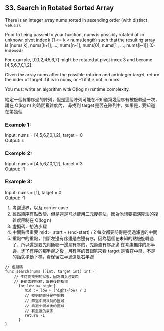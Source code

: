 ## 33. Search in Rotated Sorted Array


There is an integer array nums sorted in ascending order (with distinct values).

Prior to being passed to your function, nums is possibly rotated at an unknown pivot 
index k (1 <= k < nums.length) such that the resulting array is 
[nums[k], nums[k+1], ..., nums[n-1], nums[0], nums[1], ..., nums[k-1]] (0-indexed).

For example, [0,1,2,4,5,6,7] might be rotated at pivot index 3 and become [4,5,6,7,0,1,2].

Given the array nums after the possible rotation and an integer target, return the index of target if it is in nums, or -1 if it is not in nums.

You must write an algorithm with O(log n) runtime complexity.

給定一個有排序過的陣列，但是這個陣列可能在不知道第幾個序有被旋轉過一次，請在 O(log n) 的時間複雜度內，
尋找到 target 是否在陣列中，如果是，要知道在第幾個



### Example 1:

Input: nums = [4,5,6,7,0,1,2], target = 0 <br>
Output: 4


### Example 2:

Input: nums = [4,5,6,7,0,1,2], target = 3  <br>
Output: -1  <br>


### Example 3:

Input: nums = [1], target = 0 <br>
Output: -1


1. 考慮邊界，以及 corner case 
2. 雖然順序有點改變，但是還是可以使用二元搜尋法，因為他想要把演算法的複雜度限制在 O(log n)
3. 虛擬碼，想法步驟
4. 中間點很重要 mid := start + (end-start) / 2 每次都要記得是從過濾過的中間
5. 重點中的重點，判斷左邊有序還是右邊有序，因為這個在未知的點被旋轉過了，所以還是要先判斷哪一邊是有序的，先過濾有序那邊
   在考慮無序的那半邊，進了有序的那半邊之後，用有序的首跟尾來看 target 是否在中間，不是的話就移動下標，看保留左半邊還是右半邊

```golang
// 虛擬碼
func search(nums []int, target int) int {
    // 不可能找到的狀態，因為傳入沒東西
	// 最前面的指標，跟最後的指標
      for low <= hight{
         mid := low + (hight-low) / 2
         // 找到的剛好是中間數
         // 篩選中間以前的區域
         // 篩選中間以後的區域
         // 有重複的數字
         return -1
      }
}
```
